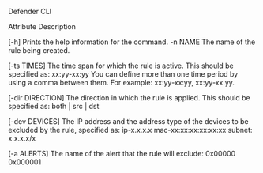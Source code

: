 Defender CLI

Attribute	Description

[-h]	Prints the help information for the command.
-n NAME	The name of the rule being created.

[-ts TIMES]	The time span for which the rule is active. This should be specified as: xx:yy-xx:yy
You can define more than one time period by using a comma between them. For example: xx:yy-xx:yy, xx:yy-xx:yy.

[-dir DIRECTION]	The direction in which the rule is applied. This should be specified as:
both | src | dst

[-dev DEVICES]	The IP address and the address type of the devices to be excluded by the rule, specified as:
ip-x.x.x.x
mac-xx:xx:xx:xx:xx:xx
subnet: x.x.x.x/x

[-a ALERTS]	The name of the alert that the rule will exclude:
0x00000
0x000001
